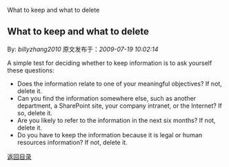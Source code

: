What to keep and what to delete
## What to keep and what to delete

By: *billyzhang2010* 原文发布于：*2009-07-19 10:02:14*

A simple test for deciding whether to keep information is to ask
yourself these questions&#58;

- Does the information relate to one of your meaningful
objectives? If not, delete it.
- Can you find the information somewhere else, such as another
department, a SharePoint site, your company intranet, or the
Internet? If so, delete it.
- Are you likely to refer to the information in the next six
months? If not, delete it.
- Do you have to keep the information because it is legal or
human resources information? If not, delete it.

[返回目录](index.html)

